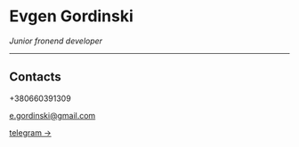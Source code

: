 # Evgen Gordinski
*Junior fronend developer*

---
## Contacts

+380660391309

e.gordinski@gmail.com

[telegram →](https://t.me/gordinski)
